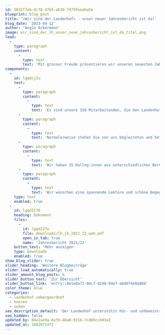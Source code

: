```yaml
---
id: 5832f7eb-8c78-47b5-ab39-7479feeaba5e
blueprint: blog_post
title: '«Wir sind der Landenhof» - unser neuer Jahresbericht ist da!'
blog_date: '2023-04-12'
author: 'Angie Ackermann'
image: wir_sind_der_lh_unser_neue_jahresbericht_ist_da_titel.png
lead:
  -
    type: paragraph
    content:
      -
        type: text
        text: 'Mit grosser Freude präsentieren wir unseren neuesten Jahresbericht - die erste Publikation im neuen Kleid! '
components:
  -
    id: lgqdcj2u
    text:
      -
        type: paragraph
        content:
          -
            type: text
            text: 'Es sind unsere 150 Mitarbeitenden, die den Landenhof tragen, mitgestalten und prägen, ihn zu dem machen, was er ist. Kurz: Sie sind der Landenhof!'
      -
        type: paragraph
        content:
          -
            type: text
            text: 'Normalerweise stehen die von uns begleiteten und betreuten Menschen im Zentrum. In diesem Jahresbericht sind es unsere Mitarbeitenden. Mit allem, was sie ausmacht – nicht nur als Fachpersonen, sondern auch als Menschen.'
      -
        type: paragraph
        content:
          -
            type: text
            text: 'Wir haben 15 Kolleg:innen aus unterschiedlichen Bereichen gebeten, uns Einblick in ihre Biografie und ihren Arbeitsalltag zu gewähren.'
      -
        type: paragraph
        content:
          -
            type: text
            text: 'Wir wünschen eine spannende Lektüre und schöne Begegnungen mit unseren Mitarbeitenden! '
    type: text
    enabled: true
  -
    id: lgqd1t76
    heading: Dokument
    files:
      -
        id: lgqd227w
        file: downloads/lh_jb_2021_22_web.pdf
        open_in_tab: true
        name: 'Jahresbericht 2021/22'
    button_text: 'Mehr anzeigen'
    type: downloads
    enabled: true
show_blog_slider: true
slider_heading: 'Weitere Blogbeiträge'
slider_load_automatically: true
slider_amount_blog_posts: 6
slider_button_text: 'Zur Übersicht'
slider_button_link: 'entry::8e1e8a71-0dc7-4248-84e7-ab40f4e0a88d'
color_theme: blue
categories:
  - landenhof-uebergeordnet
  - hoeren
  - sehen
seo_description_default: 'Der Landenhof unterstützt hör- und sehbeeinträchtigte Kinder & Jugendliche in ihrem selbstbestimmten Leben durch Förderung ihrer Fähigkeiten & Entwicklung'
seo_hidden: false
updated_by: 04e1ae9a-6ef8-4ba0-931b-7cd69cc0d3a2
updated_at: 1682071472
---
```

